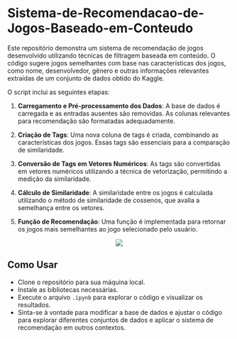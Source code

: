 # Sistema-de-Recomendacao-de-Jogos-Baseado-em-Conteudo
Este repositório demonstra um sistema de recomendação de jogos desenvolvido utilizando técnicas de filtragem baseada em conteúdo. O código sugere jogos semelhantes com base nas características dos jogos, como nome, desenvolvedor, gênero e outras informações relevantes extraídas de um conjunto de dados obtido do Kaggle.

O script inclui as seguintes etapas:
1. **Carregamento e Pré-processamento dos Dados**: A base de dados é carregada e as entradas ausentes são removidas. As colunas relevantes para recomendação são formatadas adequadamente.

2. **Criação de Tags**: Uma nova coluna de tags é criada, combinando as características dos jogos. Essas tags são essenciais para a comparação de similaridade.

3. **Conversão de Tags em Vetores Numéricos**: As tags são convertidas em vetores numéricos utilizando a técnica de vetorização, permitindo a medição da similaridade.

4. **Cálculo de Similaridade**: A similaridade entre os jogos é calculada utilizando o método de similaridade de cossenos, que avalia a semelhança entre os vetores.

5. **Função de Recomendação**: Uma função é implementada para retornar os jogos mais semelhantes ao jogo selecionado pelo usuário.

<p align="center">
  <img src="https://github.com/user-attachments/assets/57b6a3fa-11ee-4b85-ac41-b99eb63c9e4a">
</p>

## Como Usar

 - Clone o repositório para sua máquina local.
 - Instale as bibliotecas necessárias.
 - Execute o arquivo `.ipynb` para explorar o código e visualizar os resultados.
 - Sinta-se à vontade para modificar a base de dados e ajustar o código para explorar diferentes conjuntos de dados e aplicar o sistema de recomendação em outros contextos.
